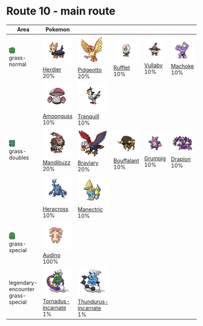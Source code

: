 # Route 10 - main route

| Area                                                                       | Pokemon                                                                                                           | &nbsp;                                                                                                              | &nbsp;                                                                                             | &nbsp;                                                                                       | &nbsp;                                                                                       | &nbsp;                                                                                         |
| -------------------------------------------------------------------------- | ----------------------------------------------------------------------------------------------------------------- | ------------------------------------------------------------------------------------------------------------------- | -------------------------------------------------------------------------------------------------- | -------------------------------------------------------------------------------------------- | -------------------------------------------------------------------------------------------- | ---------------------------------------------------------------------------------------------- |
| ![grass-normal](../../img/items/grass-normal.png)<br/>grass-normal<br/>    | ![herdier](../../img/pokemon/507.png) <br/>[Herdier](/blaze-black-wiki/pokemon/507) <br/>20%                      | ![pidgeotto](../../img/pokemon/017.png) <br/>[Pidgeotto](/blaze-black-wiki/pokemon/017) <br/>20%                    | ![rufflet](../../img/pokemon/627.png) <br/>[Rufflet](/blaze-black-wiki/pokemon/627) <br/>10%       | ![vullaby](../../img/pokemon/629.png) <br/>[Vullaby](/blaze-black-wiki/pokemon/629) <br/>10% | ![machoke](../../img/pokemon/067.png) <br/>[Machoke](/blaze-black-wiki/pokemon/067) <br/>10% | ![primeape](../../img/pokemon/057.png) <br/>[Primeape](/blaze-black-wiki/pokemon/057) <br/>10% |
|                                                                            | ![amoonguss](../../img/pokemon/591.png) <br/>[Amoonguss](/blaze-black-wiki/pokemon/591) <br/>10%                  | ![tranquill](../../img/pokemon/520.png) <br/>[Tranquill](/blaze-black-wiki/pokemon/520) <br/>10%                    |
| ![grass-doubles](../../img/items/grass-doubles.png)<br/>grass-doubles<br/> | ![mandibuzz](../../img/pokemon/630.png) <br/>[Mandibuzz](/blaze-black-wiki/pokemon/630) <br/>20%                  | ![braviary](../../img/pokemon/628.png) <br/>[Braviary](/blaze-black-wiki/pokemon/628) <br/>20%                      | ![bouffalant](../../img/pokemon/626.png) <br/>[Bouffalant](/blaze-black-wiki/pokemon/626) <br/>10% | ![grumpig](../../img/pokemon/326.png) <br/>[Grumpig](/blaze-black-wiki/pokemon/326) <br/>10% | ![drapion](../../img/pokemon/452.png) <br/>[Drapion](/blaze-black-wiki/pokemon/452) <br/>10% | ![scrafty](../../img/pokemon/560.png) <br/>[Scrafty](/blaze-black-wiki/pokemon/560) <br/>10%   |
|                                                                            | ![heracross](../../img/pokemon/214.png) <br/>[Heracross](/blaze-black-wiki/pokemon/214) <br/>10%                  | ![manectric](../../img/pokemon/310.png) <br/>[Manectric](/blaze-black-wiki/pokemon/310) <br/>10%                    |
| ![grass-special](../../img/items/grass-special.png)<br/>grass-special<br/> | ![audino](../../img/pokemon/531.png) <br/>[Audino](/blaze-black-wiki/pokemon/531) <br/>100%                       |
| legendary-encounter grass-special<br/>                                     | ![tornadus-incarnate](../../img/pokemon/641.png) <br/>[Tornadus-incarnate](/blaze-black-wiki/pokemon/641) <br/>1% | ![thundurus-incarnate](../../img/pokemon/642.png) <br/>[Thundurus-incarnate](/blaze-black-wiki/pokemon/642) <br/>1% |